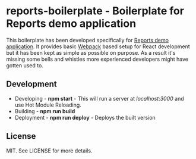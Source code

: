 # reports-boilerplate - Boilerplate for Reports demo application

This boilerplate has been developed specifically for [Reports demo application](https://github.com/survivejs/reports-app). It provides basic [Webpack](https://webpack.github.io) based setup for React development but it has been kept as simple as possible on purpose. As a result it's missing some bells and whistles more experienced developers might have gotten used to.

## Development

* Developing - **npm start** - This will run a server at *localhost:3000* and use Hot Module Reloading.
* Building - **npm run build**
* Deployment - **npm run deploy** - Deploys the built version

## License

MIT. See LICENSE for more details.
